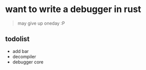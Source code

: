# want to write a debugger in rust

> may give up oneday :P

## todolist

* add bar
* decompiler
* debugger core